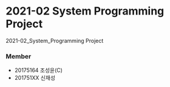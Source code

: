 # 2021-02 System Programming Project
2021-02_System_Programming Project

### Member
* 20175164 조성윤(C)
* 201751XX 신재성

